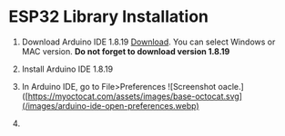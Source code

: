 # ESP32 Library Installation

1. Download Arduino IDE 1.8.19 [Download](https://www.arduino.cc/en/software). You can select Windows or MAC version. **Do not forget to download version 1.8.19**
2. Install Arduino IDE 1.8.19
3. In Arduino IDE, go to File>Preferences
   ![Screenshot oacle.]([https://myoctocat.com/assets/images/base-octocat.svg](/images/arduino-ide-open-preferences.webp)



   
5. 



